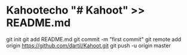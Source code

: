 # Kahootecho "# Kahoot" >> README.md
git init
git add README.md
git commit -m "first commit"
git remote add origin https://github.com/dartil/Kahoot.git
git push -u origin master
